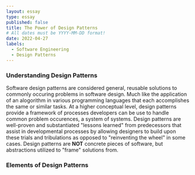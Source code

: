 ```yaml
---
layout: essay
type: essay
published: false
title: The Power of Design Patterns
# All dates must be YYYY-MM-DD format!
date: 2022-04-27
labels:
  - Software Engineering
  - Design Patterns
---
```


### Understanding Design Patterns

Software design patterns are considered general, reusable solutions to commonly occuring problems in software design.  Much like the application of an alogorithm in various programming languages that each accomplishes the same or similar tasks.  At a higher conceptual level, design patterns provide a framework of processes developers can be use to handle common problem occurences, a system of systems.  Design patterns are well-proven and substantiated "lessons learned" from predecessors that assist in developmental processes by allowing designers to build upon these trials and tribulations as opposed to "reinventing the wheel" in some cases.  Design patterns are **NOT** concrete pieces of software, but abstractions utilized to "frame" solutions from.

### Elements of Design Patterns

